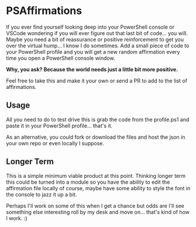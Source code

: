 # PSAffirmations

If you ever find yourself looking deep into your PowerShell console or VSCode wondering if you will ever figure out that last bit of code... you will. Maybe you need a bit of reassurance or positive reinforcement to get you over the virtual hump... I know I do sometimes. Add a small piece of code to your PowerShell profile and you will get a new random affirmation every time you open a PowerShell console window.

**Why, you ask? Because the world needs just a little bit more positive.**

Feel free to take this and make it your own or send a PR to add to the list of affirmations.

## Usage

All you need to do to test drive this is grab the code from the profile.ps1 and paste it in your PowerShell profile... that's it.

As an alternative, you could fork or download the files and host the json in your own repo or even locally I suppose.

## Longer Term

This is a simple minimum viable product at this point. Thinking longer term this could be turned into a module so you have the ability to edit the affirmation file locally of course, maybe have some ability to style the font in the console to jazz it up a bit. 

Perhaps I'll work on some of this when I get a chance but odds are I'll see something else interesting roll by my desk and move on... that's kind of how I work. :)